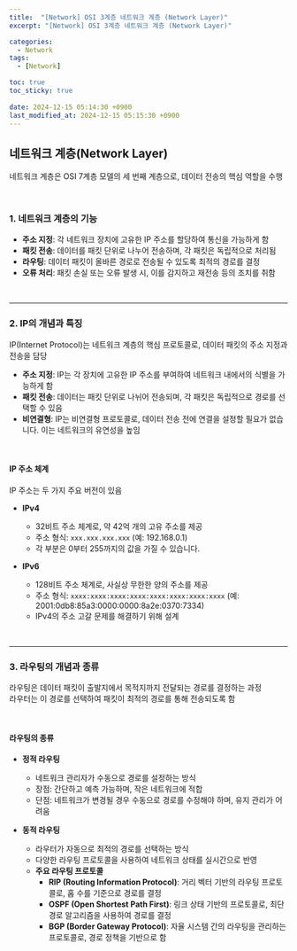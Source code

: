 ```yaml
---
title:  "[Network] OSI 3계층 네트워크 계층 (Network Layer)"
excerpt: "[Network] OSI 3계층 네트워크 계층 (Network Layer)"

categories:
  - Network
tags:
  - [Network]

toc: true
toc_sticky: true
 
date: 2024-12-15 05:14:30 +0900
last_modified_at: 2024-12-15 05:15:30 +0900
---
```


## 네트워크 계층(Network Layer)

네트워크 계층은 OSI 7계층 모델의 세 번째 계층으로, 데이터 전송의 핵심 역할을 수행

<br>

### 1. 네트워크 계층의 기능

- **주소 지정**: 각 네트워크 장치에 고유한 IP 주소를 할당하여 통신을 가능하게 함
- **패킷 전송**: 데이터를 패킷 단위로 나누어 전송하며, 각 패킷은 독립적으로 처리됨
- **라우팅**: 데이터 패킷이 올바른 경로로 전송될 수 있도록 최적의 경로를 결정
- **오류 처리**: 패킷 손실 또는 오류 발생 시, 이를 감지하고 재전송 등의 조치를 취함

<br>

---

### 2. IP의 개념과 특징

IP(Internet Protocol)는 네트워크 계층의 핵심 프로토콜로, 데이터 패킷의 주소 지정과 전송을 담당

- **주소 지정**: IP는 각 장치에 고유한 IP 주소를 부여하여 네트워크 내에서의 식별을 가능하게 함
- **패킷 전송**: 데이터는 패킷 단위로 나뉘어 전송되며, 각 패킷은 독립적으로 경로를 선택할 수 있음
- **비연결형**: IP는 비연결형 프로토콜로, 데이터 전송 전에 연결을 설정할 필요가 없습니다. 이는 네트워크의 유연성을 높임

<br>

#### IP 주소 체계

IP 주소는 두 가지 주요 버전이 있음

- **IPv4**
  - 32비트 주소 체계로, 약 42억 개의 고유 주소를 제공
  - 주소 형식: `xxx.xxx.xxx.xxx` (예: 192.168.0.1)
  - 각 부분은 0부터 255까지의 값을 가질 수 있습니다.
  
- **IPv6**
  - 128비트 주소 체계로, 사실상 무한한 양의 주소를 제공
  - 주소 형식: `xxxx:xxxx:xxxx:xxxx:xxxx:xxxx:xxxx:xxxx` (예: 2001:0db8:85a3:0000:0000:8a2e:0370:7334)
  - IPv4의 주소 고갈 문제를 해결하기 위해 설계

<br>

---

### 3. 라우팅의 개념과 종류

라우팅은 데이터 패킷이 출발지에서 목적지까지 전달되는 경로를 결정하는 과정  
라우터는 이 경로를 선택하여 패킷이 최적의 경로를 통해 전송되도록 함

<br>

#### 라우팅의 종류

- **정적 라우팅**
  - 네트워크 관리자가 수동으로 경로를 설정하는 방식
  - 장점: 간단하고 예측 가능하며, 작은 네트워크에 적합
  - 단점: 네트워크가 변경될 경우 수동으로 경로를 수정해야 하며, 유지 관리가 어려움

- **동적 라우팅**
  - 라우터가 자동으로 최적의 경로를 선택하는 방식
  - 다양한 라우팅 프로토콜을 사용하여 네트워크 상태를 실시간으로 반영
  - **주요 라우팅 프로토콜**
    - **RIP (Routing Information Protocol)**: 거리 벡터 기반의 라우팅 프로토콜로, 홉 수를 기준으로 경로를 결정
    - **OSPF (Open Shortest Path First)**: 링크 상태 기반의 프로토콜로, 최단 경로 알고리즘을 사용하여 경로를 결정
    - **BGP (Border Gateway Protocol)**: 자율 시스템 간의 라우팅을 관리하는 프로토콜로, 경로 정책을 기반으로 함
